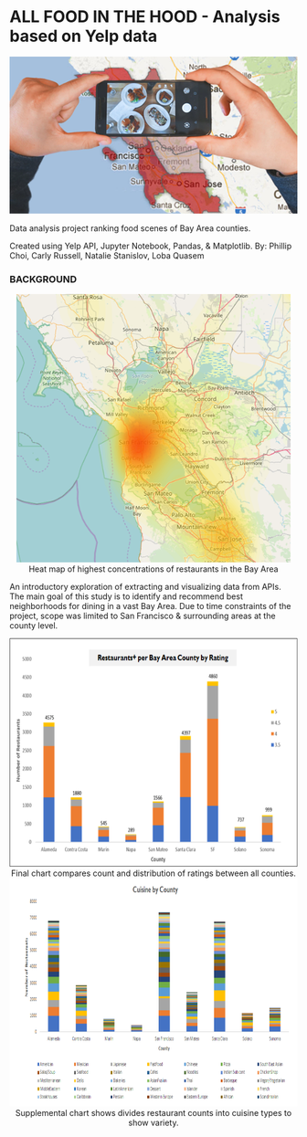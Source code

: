 # ALL FOOD IN THE HOOD - Analysis based on Yelp data

<p align="center">
<img src="Resources/Images/foodinthehood.png">
</p>

Data analysis project ranking food scenes of Bay Area counties.

Created using Yelp API, Jupyter Notebook, Pandas, & Matplotlib.
By: Phillip Choi, Carly Russell, Natalie Stanislov, Loba Quasem

### BACKGROUND
<p align="center">
<img src="Resources/Images/count_per_coord_yellow.PNG" width="480"/>
<br>
Heat map of highest concentrations of restaurants in the Bay Area
</p>

An introductory exploration of extracting and visualizing data from APIs. The main goal of this study is to identify and recommend best neighborhoods for dining in a vast Bay Area. Due to time constraints of the project, scope was limited to San Francisco & surrounding areas at the county level.

<p align="center">
<img src="Resources/Images/rating.png" height="400"/>
<br>
Final chart compares count and distribution of ratings between all counties.
<br>
<img src="Resources/Images/cuisine.png" height="400"/>
<br>
Supplemental chart shows divides restaurant counts into cuisine types to show variety.
</p>
